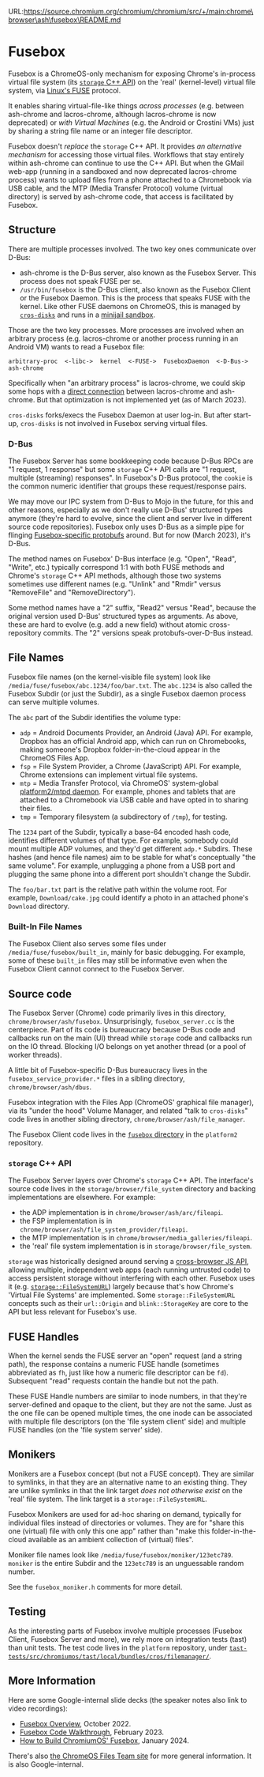 URL:https://source.chromium.org/chromium/chromium/src/+/main:chrome\browser\ash\fusebox\README.md
# Fusebox

Fusebox is a ChromeOS-only mechanism for exposing Chrome's in-process virtual
file system (its [`storage` C++
API](https://source.chromium.org/chromium/chromium/src/+/main:storage/browser/file_system/))
on the 'real' (kernel-level) virtual file system, via [Linux's
FUSE](https://www.kernel.org/doc/html/latest/filesystems/fuse.html) protocol.

It enables sharing virtual-file-like things *across processes* (e.g. between
ash-chrome and lacros-chrome, although lacros-chrome is now deprecated) or
*with Virtual Machines* (e.g. the Android or Crostini VMs) just by sharing a
string file name or an integer file descriptor.

Fusebox doesn't *replace* the `storage` C++ API. It provides *an alternative
mechanism* for accessing those virtual files. Workflows that stay entirely
within ash-chrome can continue to use the C++ API. But when the GMail web-app
(running in a sandboxed and now deprecated lacros-chrome process) wants to
upload files from a phone attached to a Chromebook via USB cable, and the MTP
(Media Transfer Protocol) volume (virtual directory) is served by ash-chrome
code, that access is facilitated by Fusebox.


## Structure

There are multiple processes involved. The two key ones communicate over D-Bus:

- ash-chrome is the D-Bus server, also known as the Fusebox Server. This
  process does not speak FUSE per se.
- `/usr/bin/fusebox` is the D-Bus client, also known as the Fusebox Client or
  the Fusebox Daemon. This is the process that speaks FUSE with the kernel.
  Like other FUSE daemons on ChromeOS, this is managed by
  [`cros-disks`](https://source.chromium.org/chromiumos/chromiumos/codesearch/+/main:src/platform2/cros-disks/)
  and runs in a [minijail
  sandbox](https://source.chromium.org/chromiumos/chromiumos/codesearch/+/main:src/platform2/cros-disks/seccomp_policy).

Those are the two key processes. More processes are involved when an arbitrary
process (e.g. lacros-chrome or another process running in an Android VM) wants
to read a Fusebox file:

```
arbitrary-proc  <-libc->  kernel  <-FUSE->  FuseboxDaemon  <-D-Bus->  ash-chrome
```

Specifically when "an arbitrary process" is lacros-chrome, we could skip some
hops with a [direct
connection](https://chromium.googlesource.com/chromium/src.git/+/main/chromeos/crosapi)
between lacros-chrome and ash-chrome. But that optimization is not implemented
yet (as of March 2023).

`cros-disks` forks/execs the Fusebox Daemon at user log-in. But after start-up,
`cros-disks` is not involved in Fusebox serving virtual files.


### D-Bus

The Fusebox Server has some bookkeeping code because D-Bus RPCs are "1 request,
1 response" but some `storage` C++ API calls are "1 request, multiple
(streaming) responses". In Fusebox's D-Bus protocol, the `cookie` is the common
numeric identifier that groups these request/response pairs.

We may move our IPC system from D-Bus to Mojo in the future, for this and other
reasons, especially as we don't really use D-Bus' structured types anymore
(they're hard to evolve, since the client and server live in different source
code repositories). Fusebox only uses D-Bus as a simple pipe for flinging
[Fusebox-specific
protobufs](https://source.chromium.org/chromiumos/chromiumos/codesearch/+/main:src/platform2/system_api/dbus/fusebox/fusebox.proto)
around. But for now (March 2023), it's D-Bus.

The method names on Fusebox' D-Bus interface (e.g. "Open", "Read", "Write",
etc.) typically correspond 1:1 with both FUSE methods and Chrome's `storage`
C++ API methods, although those two systems sometimes use different names (e.g.
"Unlink" and "Rmdir" versus "RemoveFile" and "RemoveDirectory").

Some method names have a "2" suffix, "Read2" versus "Read", because the
original version used D-Bus' structured types as arguments. As above, these are
hard to evolve (e.g. add a new field) without atomic cross-repository commits.
The "2" versions speak protobufs-over-D-Bus instead.


## File Names

Fusebox file names (on the kernel-visible file system) look like
`/media/fuse/fusebox/abc.1234/foo/bar.txt`. The `abc.1234` is also called the
Fusebox Subdir (or just the Subdir), as a single Fusebox daemon process can
serve multiple volumes.

The `abc` part of the Subdir identifies the volume type:

- `adp` = Android Documents Provider, an Android (Java) API. For example,
  Dropbox has an official Android app, which can run on Chromebooks, making
  someone's Dropbox folder-in-the-cloud appear in the ChromeOS Files App.
- `fsp` = File System Provider, a Chrome (JavaScript) API. For example, Chrome
  extensions can implement virtual file systems.
- `mtp` = Media Transfer Protocol, via ChromeOS' system-global [platform2/mtpd
  daemon](https://source.chromium.org/chromiumos/chromiumos/codesearch/+/main:src/platform2/mtpd).
  For example, phones and tablets that are attached to a Chromebook via USB
  cable and have opted in to sharing their files.
- `tmp` = Temporary filesystem (a subdirectory of `/tmp`), for testing.

The `1234` part of the Subdir, typically a base-64 encoded hash code,
identifies different volumes of that type. For example, somebody could mount
multiple ADP volumes, and they'd get different `adp.*` Subdirs. These hashes
(and hence file names) aim to be stable for what's conceptually "the same
volume". For example, unplugging a phone from a USB port and plugging the same
phone into a different port shouldn't change the Subdir.

The `foo/bar.txt` part is the relative path within the volume root. For
example, `Download/cake.jpg` could identify a photo in an attached phone's
`Download` directory.


### Built-In File Names

The Fusebox Client also serves some files under `/media/fuse/fusebox/built_in`,
mainly for basic debugging. For example, some of these `built_in` files may
still be informative even when the Fusebox Client cannot connect to the Fusebox
Server.


## Source code

The Fusebox Server (Chrome) code primarily lives in this directory,
`chrome/browser/ash/fusebox`. Unsurprisingly, `fusebox_server.cc` is the
centerpiece. Part of its code is bureaucracy because D-Bus code and callbacks
run on the main (UI) thread while `storage` code and callbacks run on the IO
thread. Blocking I/O belongs on yet another thread (or a pool of worker
threads).

A little bit of Fusebox-specific D-Bus bureaucracy lives in the
`fusebox_service_provider.*` files in a sibling directory,
`chrome/browser/ash/dbus`.

Fusebox integration with the Files App (ChromeOS' graphical file manager), via
its "under the hood" Volume Manager, and related "talk to `cros-disks`" code
lives in another sibling directory, `chrome/browser/ash/file_manager`.

The Fusebox Client code lives in the [`fusebox`
directory](https://source.chromium.org/chromiumos/chromiumos/codesearch/+/main:src/platform2/fusebox/)
in the `platform2` repository.


### `storage` C++ API

The Fusebox Server layers over Chrome's `storage` C++ API. The interface's
source code lives in the `storage/browser/file_system` directory and backing
implementations are elsewhere. For example:

- the ADP implementation is in `chrome/browser/ash/arc/fileapi`.
- the FSP implementation is in `chrome/browser/ash/file_system_provider/fileapi`.
- the MTP implementation is in `chrome/browser/media_galleries/fileapi`.
- the 'real' file system implementation is in `storage/browser/file_system`.

`storage` was historically designed around serving a [cross-browser JS
API](https://developer.mozilla.org/en-US/docs/Web/API/FileSystem), allowing
multiple, independent web apps (each running untrusted code) to access
persistent storage without interfering with each other. Fusebox uses it (e.g.
[`storage::FileSystemURL`](https://source.chromium.org/chromium/chromium/src/+/main:storage/browser/file_system/file_system_url.h))
largely because that's how Chrome's 'Virtual File Systems' are implemented.
Some `storage::FileSystemURL` concepts such as their `url::Origin` and
`blink::StorageKey` are core to the API but less relevant for Fusebox's use.


## FUSE Handles

When the kernel sends the FUSE server an "open" request (and a string path),
the response contains a numeric FUSE handle (sometimes abbreviated as `fh`,
just like how a numeric file descriptor can be `fd`). Subsequent "read"
requests contain the handle but not the path.

These FUSE Handle numbers are similar to inode numbers, in that they're
server-defined and opaque to the client, but they are not the same. Just as the
one file can be opened multiple times, the one inode can be associated with
multiple file descriptors (on the 'file system client' side) and multiple FUSE
handles (on the 'file system server' side).


## Monikers

Monikers are a Fusebox concept (but not a FUSE concept). They are similar to
symlinks, in that they are an alternative name to an existing thing. They are
unlike symlinks in that the link target *does not otherwise exist* on the
'real' file system. The link target is a `storage::FileSystemURL`.

Fusebox Monikers are used for ad-hoc sharing on demand, typically for
individual files instead of directories or volumes. They are for "share this
one (virtual) file with only this one app" rather than "make this
folder-in-the-cloud available as an ambient collection of (virtual) files".

Moniker file names look like `/media/fuse/fusebox/moniker/123etc789`. `moniker`
is the entire Subdir and the `123etc789` is an unguessable random number.

See the `fusebox_moniker.h` comments for more detail.


## Testing

As the interesting parts of Fusebox involve multiple processes (Fusebox Client,
Fusebox Server and more), we rely more on integration tests (tast) than unit
tests. The test code lives in the `platform` repository, under
[`tast-tests/src/chromiumos/tast/local/bundles/cros/filemanager/`](https://source.chromium.org/chromiumos/chromiumos/codesearch/+/main:src/platform/tast-tests/src/chromiumos/tast/local/bundles/cros/filemanager/).


## More Information

Here are some Google-internal slide decks (the speaker notes also link to video
recordings):

- [Fusebox Overview](https://goto.google.com/fusebox-deck-2022), October 2022.
- [Fusebox Code
  Walkthrough](https://goto.google.com/fusebox-code-walkthrough-2023), February
  2023.
- [How to Build ChromiumOS'
  Fusebox](https://goto.google.com/how-to-build-cros-fusebox), January 2024.

There's also [the ChromeOS Files Team site](https://goto.google.com/xf-site)
for more general information. It is also Google-internal.
